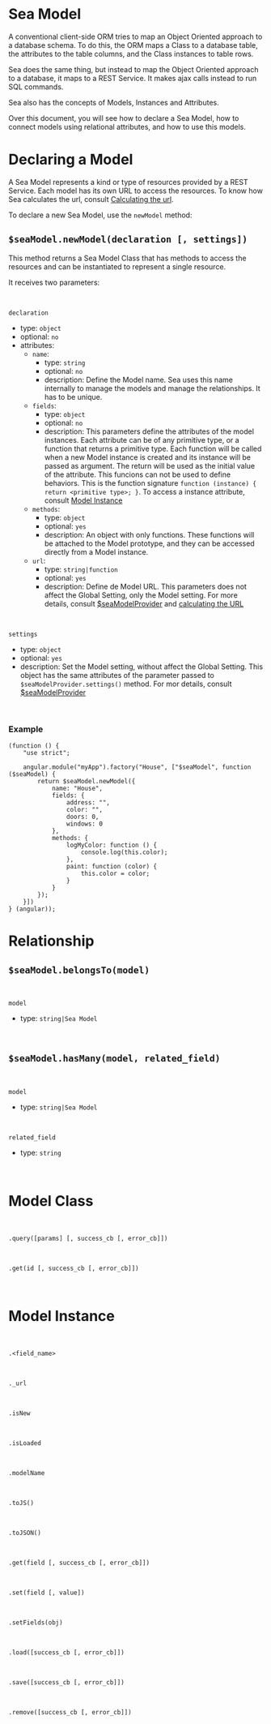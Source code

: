 
Sea Model
===========

A conventional client-side ORM tries to map an Object Oriented
approach to a database schema. To do this, the ORM maps a
Class to a database table, the attributes to the table columns,
and the Class instances to table rows.

Sea does the same thing, but instead to map the Object Oriented
approach to a database, it maps to a REST Service. It makes ajax
calls instead to run SQL commands.

Sea also has the concepts of Models, Instances and Attributes.

Over this document, you will see how to declare a Sea Model,
how to connect models using relational attributes, and how to use this models.

# Declaring a Model

A Sea Model represents a kind or type of resources provided by a REST Service.
Each model has its own URL to access the resources. To know how Sea calculates 
the url, consult [Calculating the url](configuration/#calculating-the-url).

To declare a new Sea Model, use the `newModel` method:

## `$seaModel.newModel(declaration [, settings])`

This method returns a Sea Model Class that has methods to access the resources and
can be instantiated to represent a single resource.

It receives two parameters:

&nbsp;

`declaration`

- type: `object`
- optional: `no`
- attributes:
	- `name`:
		- type: `string`
		- optional: `no`
		- description: Define the Model name. Sea uses this name internally to
		manage the models and manage the relationships. It has to be unique.
	- `fields`:
		- type: `object`
		- optional: `no`
		- description: This parameters define the attributes of the model instances.
		Each attribute can be of any primitive type, or a function that returns a primitive type.
		Each function will be called when a new Model instance is created and its instance will
		be passed as argument. The return will be used as the initial value of the attribute.
		This funcions can not be used to define behaviors.
		This is the function signature `function (instance) { return <primitive type>; }`.
		To access a instance attribute, consult [Model Instance](#model-instance)
	- `methods`:
		- type: `object`
		- optional: `yes`
		- description: An object with only functions. These functions will be attached to the
		Model prototype, and they can be accessed directly from a Model instance.
	- `url`:
		- type: `string|function`
		- optional: `yes`
		- description: Define de Model URL. This parameters does not affect the Global Setting, only the Model setting.
		For more details, consult [$seaModelProvider](/configuration/#seamodelprovider) and [calculating the URL](/configuration/#calculating-the-url)	

&nbsp;

`settings`

- type: `object`
- optional: `yes`
- description: Set the Model setting, without affect the Global Setting.
This object has the same attributes of the parameter passed to `$seaModelProvider.settings()` method.
For mor details, consult [$seaModelProvider](/configuration/#seamodelprovider)

&nbsp;

### Example

	(function () {
		"use strict";
		
		angular.module("myApp").factory("House", ["$seaModel", function ($seaModel) {
		    return $seaModel.newModel({
		        name: "House",
		        fields: {
		            address: "",
		            color: "",
		            doors: 0,
		            windows: 0
		        },
		        methods: {
		            logMyColor: function () {
		                console.log(this.color);
		            },
		            paint: function (color) {
		                this.color = color;
		            }
		        }
		    });
		}])
	} (angular));

# Relationship

## `$seaModel.belongsTo(model)`

&nbsp;

`model`

- type: `string|Sea Model`

&nbsp;

## `$seaModel.hasMany(model, related_field)`

&nbsp;

`model`

- type: `string|Sea Model`

&nbsp;

`related_field`

- type: `string`

&nbsp;

# Model Class

&nbsp;

`.query([params] [, success_cb [, error_cb]])`

&nbsp;

`.get(id [, success_cb [, error_cb]])`

&nbsp;

# Model Instance

&nbsp;

`.<field_name>`

&nbsp;

`._url`

&nbsp;

`.isNew`

&nbsp;

`.isLoaded`

&nbsp;

`.modelName`

&nbsp;

`.toJS()`

&nbsp;

`.toJSON()`

&nbsp;

`.get(field [, success_cb [, error_cb]])`

&nbsp;

`.set(field [, value])`

&nbsp;

`.setFields(obj)`

&nbsp;

`.load([success_cb [, error_cb]])`

&nbsp;

`.save([success_cb [, error_cb]])`

&nbsp;

`.remove([success_cb [, error_cb]])`

